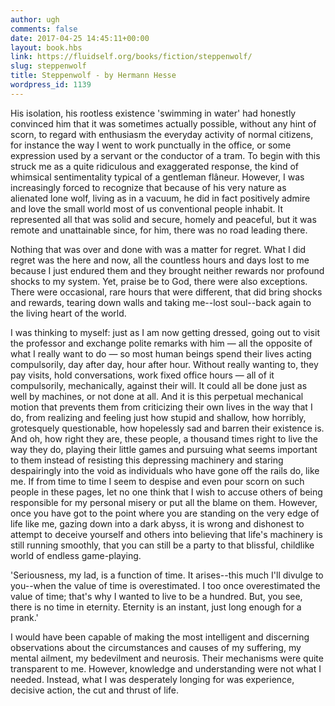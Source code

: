 ```yaml
---
author: ugh
comments: false
date: 2017-04-25 14:45:11+00:00
layout: book.hbs
link: https://fluidself.org/books/fiction/steppenwolf/
slug: steppenwolf
title: Steppenwolf - by Hermann Hesse
wordpress_id: 1139
---
```


His isolation, his rootless existence 'swimming in water' had honestly convinced him that it was sometimes actually possible, without any hint of scorn, to regard with enthusiasm the everyday activity of normal citizens, for instance the way I went to work punctually in the office, or some expression used by a servant or the conductor of a tram. To begin with this struck me as a quite ridiculous and exaggerated response, the kind of whimsical sentimentality typical of a gentleman flâneur. However, I was increasingly forced to recognize that because of his very nature as alienated lone wolf, living as in a vacuum, he did in fact positively admire and love the small world most of us conventional people inhabit. It represented all that was solid and secure, homely and peaceful, but it was remote and unattainable since, for him, there was no road leading there.

Nothing that was over and done with was a matter for regret. What I did regret was the here and now, all the countless hours and days lost to me because I just endured them and they brought neither rewards nor profound shocks to my system. Yet, praise be to God, there were also exceptions. There were occasional, rare hours that were different, that did bring shocks and rewards, tearing down walls and taking me--lost soul--back again to the living heart of the world.

I was thinking to myself: just as I am now getting dressed, going out to visit the professor and exchange polite remarks with him — all the opposite of what I really want to do — so most human beings spend their lives acting compulsorily, day after day, hour after hour. Without really wanting to, they pay visits, hold conversations, work fixed office hours — all of it compulsorily, mechanically, against their will. It could all be done just as well by machines, or not done at all. And it is this perpetual mechanical motion that prevents them from criticizing their own lives in the way that I do, from realizing and feeling just how stupid and shallow, how horribly, grotesquely questionable, how hopelessly sad and barren their existence is. And oh, how right they are, these people, a thousand times right to live the way they do, playing their little games and pursuing what seems important to them instead of resisting this depressing machinery and staring despairingly into the void as individuals who have gone off the rails do, like me. If from time to time I seem to despise and even pour scorn on such people in these pages, let no one think that I wish to accuse others of being responsible for my personal misery or put all the blame on them. However, once you have got to the point where you are standing on the very edge of life like me, gazing down into a dark abyss, it is wrong and dishonest to attempt to deceive yourself and others into believing that life's machinery is still running smoothly, that you can still be a party to that blissful, childlike world of endless game-playing.

'Seriousness, my lad, is a function of time. It arises--this much I'll divulge to you--when the value of time is overestimated. I too once overestimated the value of time; that's why I wanted to live to be a hundred. But, you see, there is no time in eternity. Eternity is an instant, just long enough for a prank.'

I would have been capable of making the most intelligent and discerning observations about the circumstances and causes of my suffering, my mental ailment, my bedevilment and neurosis. Their mechanisms were quite transparent to me. However, knowledge and understanding were not what I needed. Instead, what I was desperately longing for was experience, decisive action, the cut and thrust of life.
